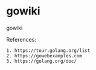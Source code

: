 # gowiki
gowiki


References:

    1. https://tour.golang.org/list
    2. https://gowebexamples.com
    3. https://golang.org/doc/
